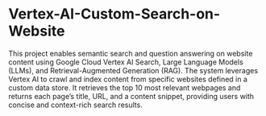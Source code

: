 # Vertex-AI-Custom-Search-on-Website

This project enables semantic search and question answering on website content using Google Cloud Vertex AI Search, Large Language Models (LLMs), and Retrieval-Augmented Generation (RAG). The system leverages Vertex AI to crawl and index content from specific websites defined in a custom data store. It retrieves the top 10 most relevant webpages and returns each page’s title, URL, and a content snippet, providing users with concise and context-rich search results. 
